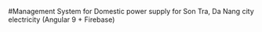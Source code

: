 #Management System for Domestic power supply for Son Tra, Da Nang city electricity (Angular 9 + Firebase)
